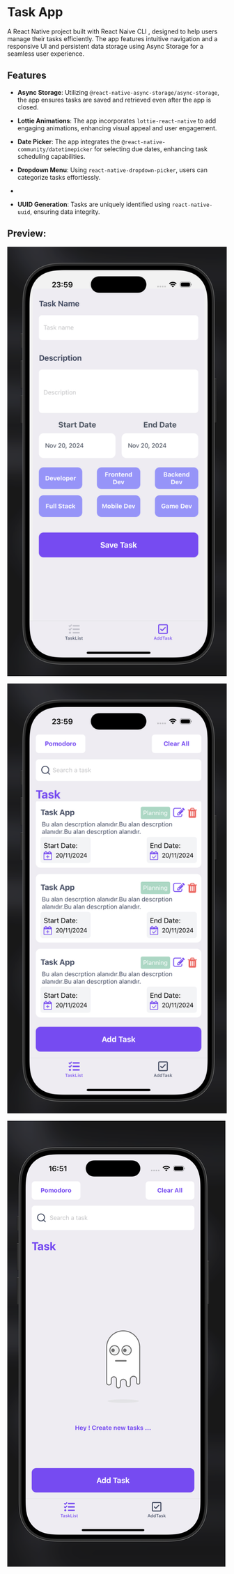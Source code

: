<h1>Task App</h1>

<p>A React Native project built with React Naive CLI , designed to help users manage their tasks efficiently. The app features intuitive navigation and a responsive UI  and persistent data storage using Async Storage for a seamless user experience.</p>

<h2>Features</h2>

<list>

- **Async Storage**: Utilizing `@react-native-async-storage/async-storage`, the app ensures tasks are saved and retrieved even after the app is closed.

- **Lottie Animations**: The app incorporates `lottie-react-native` to add engaging animations, enhancing visual appeal and user engagement.

- **Date Picker**: The app integrates the `@react-native-community/datetimepicker` for selecting due dates, enhancing task scheduling capabilities.

- **Dropdown Menu**: Using `react-native-dropdown-picker`, users can categorize tasks effortlessly.

-

- **UUID Generation**: Tasks are uniquely identified using `react-native-uuid`, ensuring data integrity.

</list>

<h2>Preview:</h2>

![](./src/assets/Images/1.png)

![](./src/assets/Images/2.png)

![](./src/assets/Images/3.png)
